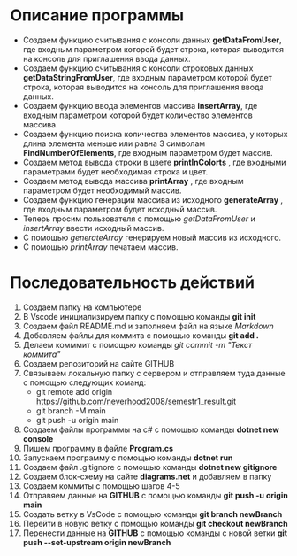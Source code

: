 # Описание программы
*  Создаем функцию считывания с консоли данных **getDataFromUser**, где входным параметром которой будет строка, которая выводится на консоль для приглашения ввода данных.
* Создаем функцию считывания с консоли строковых данных **getDataStringFromUser**, где входным параметром которой будет строка, которая выводится на консоль для приглашения ввода данных.
* Создаем функцию ввода элементов массива **insertArray**, где входным параметром которой будет количество элементов массива.
* Создаем функцию поиска количества элементов массива, у которых длина элемента меньше или равна 3 символам **FindNumberOfElements**, где входным параметром будет массив.
* Создаем метод вывода строки в цвете **printInColorts** , где входными  параметрами будет необходимая строка и цвет. 
* Создаем метод вывода массива **printArray** , где входным параметром будет необходимый массив.
* Создаем функцию генерации  массива из исходного **generateArray** , где входным параметром будет исходный массив.
* Теперь просим пользователя с помощью *getDataFromUser* и *insertArray* ввести исходный массив.
* С помощью *generateArray* генерируем новый массив из исходного.
* С помощью *printArray* печатаем массив.
# Последовательность действий
1. Создаем папку на компьютере
2. В Vscode инициализируем папку с помощью команды **git init**
3. Создаем файл README.md и заполняем файл на языке *Markdown*
4. Добавляем файлы для коммита с помощью команды **git add .**
5. Делаем комммит с помощью команды *git commit -m "Текст коммита"*
6. Создаем репозиторий на сайте GITHUB
7. Связываем локальную папку с сервером и отправляем туда данные с помощью следующих команд:
    *  git remote add origin https://github.com/neverhood2008/semestr1_result.git
    * git branch -M main
    * git push -u origin main
8. Создаем файлы программы на c#  с помощью команды **dotnet new console**
9. Пишем программу в файле **Program.cs**
10. Запускаем программу с помощью команды **dotnet run** 
11. Создаем файл .gitignore с помощью команды **dotnet new gitignore**
12. Создаем блок-схему на сайте **diagrams.net** и добавляем в папку
13. Создаем коммиты с помощью шагов 4-5
14. Отправяем данные на **GITHUB** с помощью команды **git push -u origin main**
15. Создать ветку в VsCode с помощью команды **git branch newBranch**
16. Перейти в новую ветку с помощью команды **git checkout newBranch**
17. Перенести данные на **GITHUB** с помощью команды с новой ветки **git push --set-upstream origin newBranch**
